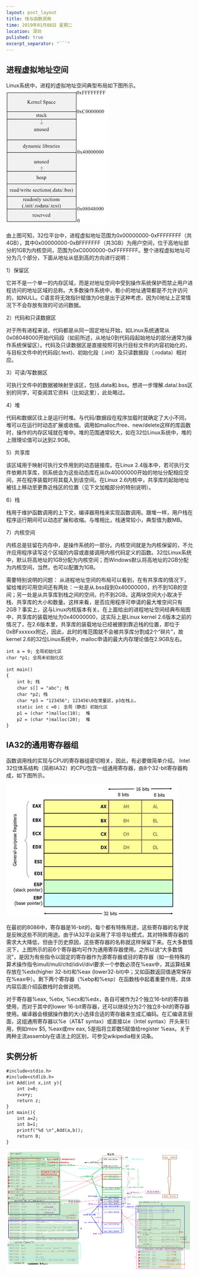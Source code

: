 ```yaml
---
layout: post_layout
title: 栈与函数调用
time: 2019年01月08日 星期二
location: 深圳
pulished: true
excerpt_separator: "```"
---
```


## 进程虚拟地址空间
Linux系统中，进程的虚拟地址空间典型布局如下图所示。
![demo](/assets/demo/进程虚拟地址空间布局.JPG)

由上图可知，32位平台中，进程虚拟地址范围为0x00000000-0xFFFFFFFF（共4GB），其中0x00000000-0xBFFFFFFF（共3GB）为用户空间，位于高地址部分的1GB为内核空间，范围为0xC0000000-0xFFFFFFFF。整个进程虚拟地址可分为几个部分，下面从地址从低到高的方向进行说明：

1）保留区

它并不是一个单一的内存区域，而是对地址空间中受到操作系统保护而禁止用户进程访问的地址区域的总称。大多数操作系统中，极小的地址通常都是不允许访问的，如NULL。C语言将无效指针赋值为0也是出于这种考虑，因为0地址上正常情况下不会存放有效的可访问数据。

2）代码和只读数据区

对于所有进程来说，代码都是从同一固定地址开始，如Linux系统通常从0x08048000开始代码段（如前所述，从地址0到代码段起始地址的部分通常为操作系统保留区）。代码及只读数据区是直接按照可执行目标文件的内容初始化的，与目标文件中的代码段(.text)、初始化段（.init）及只读数据段（.rodata）相对应。

3）可读/写数据区

可执行文件中的数据被映射至该区，包括.data和.bss。想进一步理解.data/.bss区别的同学，可查阅其它资料（比如这里），此处略过。

4）堆

代码和数据区往上是运行时堆。与代码/数据段在程序加载时就确定了大小不同，堆可以在运行时动态扩展或收缩。调用如malloc/free、new/delete这样的库函数时，操作的内存区域就在堆中。堆的范围通常较大，如在32位Linux系统中，堆的上限理论值可以达到2.9GB。

5）共享库

该区域用于映射可执行文件用到的动态链接库。在Linux 2.4版本中，若可执行文件依赖共享库，则系统会为这些动态库在从0x40000000开始的地址分配相应空间，并在程序装载时将其载入到该空间。在Linux 2.6内核中，共享库的起始地址被往上移动至更靠近栈区的位置（见下文加粗部分的特别说明）。

6）栈

栈用于维护函数调用的上下文，编译器用栈来实现函数调用。跟堆一样，用户栈在程序运行期间可以动态扩展和收缩。与堆相比，栈通常较小，典型值为数MB。

7）内核空间

内核总是驻留在内存中，是操作系统的一部分。内核空间就是为内核保留的，不允许应用程序读写这个区域的内容或直接调用内核代码定义的函数。32位Linux系统中，默认将高地址的1GB分配为内核空间；而Windows默认将高地址的2GB分配为内核空间，当然，也可以配置为1GB。

需要特别说明的问题：
从进程地址空间的布局可以看到，在有共享库的情况下，留给堆的可用空间还有两处：一处是从.bss段到0x40000000，约不到1GB的空间；另一处是从共享库到栈之间的空间，约不到2GB。这两块空间大小取决于栈、共享库的大小和数量。这样来看，是否应用程序可申请的最大堆空间只有2GB？事实上，这与Linux内核版本有关。在上面给出的进程地址空间经典布局图中，共享库的装载地址为0x40000000，这实际上是Linux kernel 2.6版本之前的情况了，在2.6版本里，共享库的装载地址已经被挪到靠近栈的位置，即位于0xBFxxxxxx附近，因此，此时的堆范围就不会被共享库分割成2个“碎片”，故kernel 2.6的32位Linux系统中，malloc申请的最大内存理论值在2.9GB左右。

```
int a = 0; 全局初始化区
char *p1; 全局未初始化区

int main()
{
    int b; 栈
    char s[] = "abc"; 栈
    char *p2; 栈
    char *p3 = "123456"; 123456\0在常量区，p3在栈上。
    static int c =0； 全局（静态）初始化区
    p1 = (char *)malloc(10);  堆
    p2 = (char *)malloc(20);  堆
}
```

## IA32的通用寄存器组
函数调用栈的实现与CPU的寄存器组密切相关，因此，有必要做简单介绍。
Intel 32位体系结构（简称IA32）的CPU包含一组通用寄存器，由8个32-bit寄存器构成，如下图所示。

![demo](/assets/demo/IA32寄存器.JPG)

在最初的8086中，寄存器是16-bit的，每个都有特殊用途，这些寄存器的名字就是反映这些不同的用途。由于IA32平台采用了平坦寻址模式，其对特殊寄存器的需求大大降低，但由于历史原因，这些寄存器的名称就这样保留下来。在大多数情况下，上图所示的前6个寄存器均可作为通用寄存器使用。之所以说“大多数情况”，是因为有些指令以固定的寄存器作为源寄存器或目的寄存器（如一些特殊的算术操作指令imull/mull/cltd/idivl/divl要求一个参数必须在%eax中，其运算结果存放在%edx(higher 32-bit)和%eax (lower32-bit)中；又如函数返回值通常保存在%eax中）。剩下两个寄存器（%ebp和%esp）在函数栈中起着重要作用，具体内容后面介绍函数栈时会做说明。

对于寄存器%eax, %ebx, %ecx和%edx，各自可被作为2个独立16-bit的寄存器使用，而对于其中的lower 16-bit寄存器，还可以继续分为2个独立8-bit的寄存器使用。编译器会根据操作数的大小选择合适的寄存器来生成汇编码。在汇编语言层面，这组通用寄存器以%e（AT&T syntax）或直接以e（Intel syntax）开头来引用，例如mov $5, %eax或mv eax, 5是指将立即数5赋值给register %eax。关于两种主流assembly在语法上的区别，可参见wikipedia相关词条。

## 实例分析

```
#include<stdio.h>
#include<stdlib.h>
int Add(int x,int y){
    int z=0;
    z=x+y;
    return z;
}
int main(){
    int a=2;
    int b=1;
    printf("%d \n",Add(a,b));
    return 0;
}
```

![栈帧](/assets/demo/栈帧.png)
